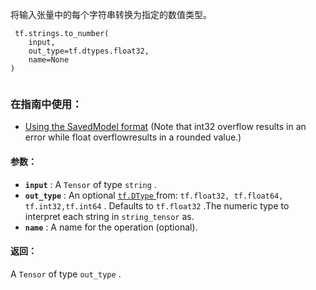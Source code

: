 将输入张量中的每个字符串转换为指定的数值类型。

```
 tf.strings.to_number(
    input,
    out_type=tf.dtypes.float32,
    name=None
)
 
```

### 在指南中使用：
- [Using the SavedModel format](https://tensorflow.google.cn/guide/saved_model)
(Note that int32 overflow results in an error while float overflowresults in a rounded value.)

#### 参数：
- **`input`** : A  `Tensor`  of type  `string` .
- **`out_type`** : An optional [ `tf.DType` ](https://tensorflow.google.cn/api_docs/python/tf/dtypes/DType) from:  `tf.float32, tf.float64, tf.int32,tf.int64` . Defaults to  `tf.float32` .The numeric type to interpret each string in  `string_tensor`  as.
- **`name`** : A name for the operation (optional).


#### 返回：
A  `Tensor`  of type  `out_type` .

